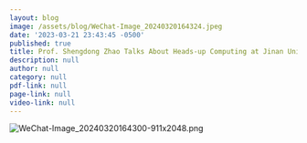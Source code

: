 ```yaml
---
layout: blog
image: /assets/blog/WeChat-Image_20240320164324.jpeg
date: '2023-03-21 23:43:45 -0500'
published: true
title: Prof. Shengdong Zhao Talks About Heads-up Computing at Jinan University
description: null
author: null
category: null
pdf-link: null
page-link: null
video-link: null
---
```

![WeChat-Image_20240320164300-911x2048.png]({{site.baseurl}}/_posts/WeChat-Image_20240320164300-911x2048.png)
